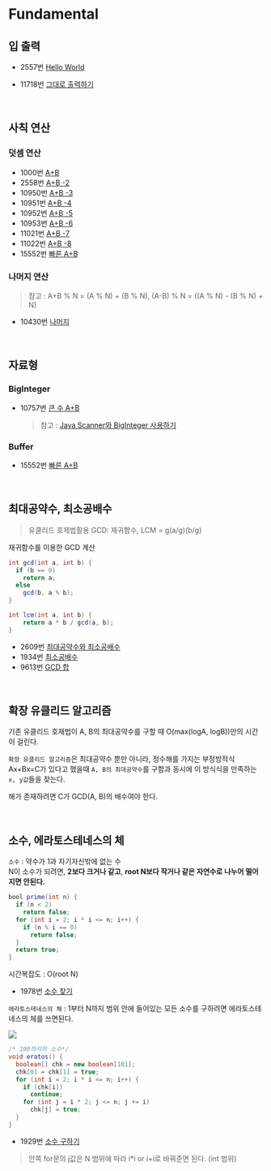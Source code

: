 # Fundamental

## 입 출력

- 2557번 [Hello World](https://www.acmicpc.net/problem/2557)
- 11718번 [그대로 출력하기](https://www.acmicpc.net/problem/11718)

  <br >

## 사칙 연산

### 덧셈 연산

- 1000번 [A+B](https://www.acmicpc.net/problem/1000)
- 2558번 [A+B -2](https://www.acmicpc.net/problem/2558)
- 10950번 [A+B -3](https://www.acmicpc.net/problem/10950)
- 10951번 [A+B -4](https://www.acmicpc.net/problem/10951)
- 10952번 [A+B -5](https://www.acmicpc.net/problem/10952)
- 10953번 [A+B -6](https://www.acmicpc.net/problem/10953)
- 11021번 [A+B -7](https://www.acmicpc.net/problem/11021)
- 11022번 [A+B -8](https://www.acmicpc.net/problem/11022)
- 15552번 [빠른 A+B](https://www.acmicpc.net/problem/15552)

### 나머지 연산

> 참고 : A+B % N = (A % N) + (B % N), (A-B) % N = ((A % N) - (B % N) + N)

- 10430번 [나머지](https://www.acmicpc.net/problem/10430)

<br >

## 자료형

### BigInteger

- 10757번 [큰 수 A+B](https://www.acmicpc.net/problem/10757)
  > 참고 : [Java Scanner와 BigInteger 사용하기](https://www.acmicpc.net/blog/view/3)

### Buffer

- 15552번 [빠른 A+B](https://www.acmicpc.net/problem/15552)

<br >

## 최대공약수, 최소공배수

> 유클리드 호제법활용 GCD: 재귀함수, LCM = g(a/g)(b/g)

재귀함수를 이용한 GCD 계산

```java
int gcd(int a, int b) {
  if (b == 0)
    return a;
  else
    gcd(b, a % b);
}
```

```java
int lcm(int a, int b) {
    return a * b / gcd(a, b);
}
```

- 2609번 [최대공약수와 최소공배수](https://www.acmicpc.net/problem/2609)
- 1934번 [최소공배수](https://www.acmicpc.net/problem/1934)
- 9613번 [GCD 합](https://www.acmicpc.net/problem/9613)

<br >

## 확장 유클리드 알고리즘

기존 유클리드 호재법이 A, B의 최대공약수를 구할 때 O(max(logA, logB))만의 시간이 걸린다.

`확장 유클리드 알고리즘`은 최대공약수 뿐만 아니라, 정수해를 가지는 부정방적식 Ax+Bx=C가 있다고 했을때 `A, B의 최대공약수`를 구함과 동시에 이 방식식을 만족하는 `x, y값`들을 찾는다.

해가 존재하려면 C가 GCD(A, B)의 배수여야 한다.

<br >

## 소수, 에라토스테네스의 체

`소수` : 약수가 1과 자기자신밖에 없는 수 <br >
N이 소수가 되려면, **2보다 크거나 같고**, **root N보다 작거나 같은 자연수로 나누어 떨어지면 안된다.**

```java
bool prime(int n) {
  if (n < 2)
    return false;
  for (int i = 2; i * i <= n; i++) {
    if (n % i == 0)
      return false;
  }
  return true;
}
```

시간복잡도 : O(root N)

- 1978번 [소수 찾기](https://www.acmicpc.net/problem/1978)

`에라토스테네스의 체` : 1부터 N까지 범위 안에 들어있는 모든 소수를 구하려면 에라토스테네스의 체를 쓰면된다.

![](https://upload.wikimedia.org/wikipedia/commons/b/b9/Sieve_of_Eratosthenes_animation.gif)

```java
/* 100까지의 소수*/
void eratos() {
  boolean[] chk = new boolean[101];
  chk[0] = chk[1] = true;
  for (int i = 2; i * i <= n; i++) {
    if (chk[i])
      continue;
    for (int j = i * 2; j <= n; j += i)
      chk[j] = true;
  }
}
```

- 1929번 [소수 구하기](https://www.acmicpc.net/problem/1929)

> 안쪽 for문의 j값은 N 범위에 따라 i\*i or i+i로 바꿔준면 된다. (int 범위)
